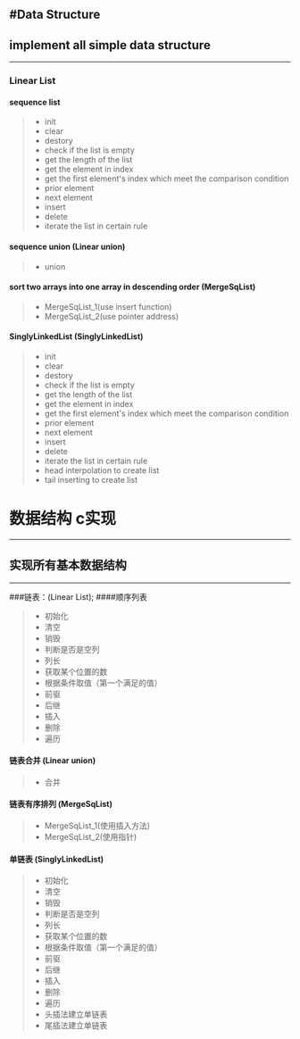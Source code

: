 
#Data Structure
--------
implement all simple data structure
--
----
### Linear List
#### sequence list
> * init
> * clear
> * destory
> * check if the list is empty
> * get the length of the list
> * get the element in index
> * get the first element's index which meet the comparison condition
> * prior element
> * next element
> * insert
> * delete
> * iterate the list in certain rule

#### sequence union (Linear union)
> * union

#### sort two arrays into one array in descending order (MergeSqList)
> * MergeSqList_1(use insert function)
> * MergeSqList_2(use pointer address)

#### SinglyLinkedList (SinglyLinkedList)
> * init
> * clear
> * destory
> * check if the list is empty
> * get the length of the list
> * get the element in index
> * get the first element's index which meet the comparison condition
> * prior element
> * next element
> * insert
> * delete
> * iterate the list in certain rule
> * head interpolation to create list
> * tail inserting to create list

# 数据结构 c实现

------
实现所有基本数据结构
--
----
###链表：(Linear List);
####顺序列表
> * 初始化
> * 清空
> * 销毁
> * 判断是否是空列
> * 列长
> * 获取某个位置的数
> * 根据条件取值（第一个满足的值）
> * 前驱
> * 后继
> * 插入
> * 删除
> * 遍历

#### 链表合并 (Linear union)
> * 合并

#### 链表有序排列 (MergeSqList)
> * MergeSqList_1(使用插入方法)
> * MergeSqList_2(使用指针)

#### 单链表 (SinglyLinkedList)
> * 初始化
> * 清空
> * 销毁
> * 判断是否是空列
> * 列长
> * 获取某个位置的数
> * 根据条件取值（第一个满足的值）
> * 前驱
> * 后继
> * 插入
> * 删除
> * 遍历
> * 头插法建立单链表
> * 尾插法建立单链表